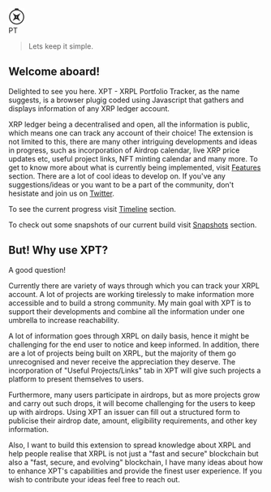<div class="main_header">
    <img src='https://raw.githubusercontent.com/TusharPardhe/xpt-website/master/docs/assets/images/xpt.svg' alt="x"/>
    <div class="txt">PT</div>
</div>

>Lets keep it simple.

## Welcome aboard!

Delighted to see you here. XPT - XRPL Portfolio Tracker, as the name suggests, is a browser plugig coded using Javascript that gathers and displays information of any XRP ledger account. 

XRP ledger being a decentralised and open, all the information is public, which means one can track any account of their choice!
The extension is not limited to this, there are many other intriguing developments and ideas in progress, such as incorporation of Airdrop calendar, live XRP price updates etc, useful project links, NFT minting calendar and many more.
To get to know more about what is currently being implemented, visit [Features](./sections/features.md) section. 
There are a lot of cool ideas to develop on. If you've any suggestions/ideas or you want to be a part of the community, don't hesistate and join us on [Twitter](https://twitter.com/xptxrpl). 

To see the current progress visit [Timeline](./sections/timeline.md) section.

To check out some snapshots of our current build visit [Snapshots](./sections/snapshots.md) section.

## But! Why use XPT?

A good question!

Currently there are variety of ways through which you can track your XRPL account. A lot of projects are working tirelessly to make information more accessible and to build a strong community. My main goal with XPT is to support their developments and combine all the information under one umbrella to increase reachability.

A lot of information goes through XRPL on daily basis, hence it might be challenging for the end user to notice and keep informed. In addition, there are a lot of projects being built on XRPL, but the majority of them go unrecognised and never receive the appreciation they deserve. The incorporation of "Useful Projects/Links" tab in XPT will give such projects a platform to present themselves to users.

Furthermore, many users participate in airdrops, but as more projects grow and carry out such drops, it will become challenging for the users to keep up with airdrops. Using XPT an issuer can fill out a structured form to publicise their airdrop date, amount, eligibility requirements, and other key information. 

Also, I want to build this extension to spread knowledge about XRPL and help people realise that XRPL is not just a "fast and secure" blockchain but also a "fast, secure, and evolving" blockchain, I have many ideas about how to enhance XPT's capabilities and provide the finest user experience. If you wish to contribute your ideas feel free to reach out.